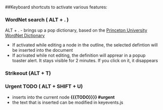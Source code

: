 ##Keyboard shortcuts to activate various features:


### WordNet search ( ALT + . )
ALT + . - brings up a pop dictionary, based on the [Princeton University WordNet Dictionary](https://wordnet.princeton.edu/)
- If activated while editing a node in the outline, the selected defintion will be inserted into the document
- If acrivated while not editing, the definition will apprear in a popup toaster alert. It stays visible for 2 minutes. If you click on it, it disappears

### Strikeout (ALT + T)


### Urgent TODO ( ALT + SHIFT + U)
- inserts into the current node **{{{TODO}}}} #urgent**
- the text that is inserted can be modified in keyevents.js

